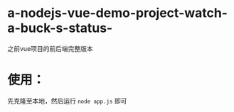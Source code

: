 # a-nodejs-vue-demo-project-watch-a-buck-s-status-
之前vue项目的前后端完整版本
# 使用：
先克隆至本地，然后运行
`node app.js`
即可
